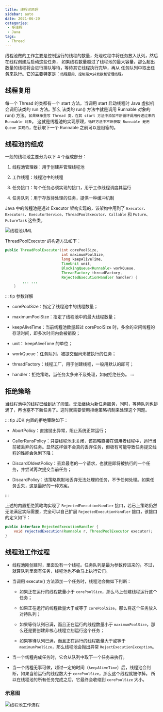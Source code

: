 ```yaml
---
title: 线程池原理
sidebar: auto
date: 2021-06-20
categories:
 - 多线程
 - Java
tags:
 - Thread
---
```


线程池做的工作主要是控制运行的线程的数量，处理过程中将任务放入队列，然后在线程创建后启动这些任务，
如果线程数量超过了线程池的最大容量，那么超出数量的线程将会进行排队等待，等待其它线程执行完毕，再从
任务队列中取出任务来执行。它的主要特定是：`线程服用、控制最大并发数和管理线程`。

## 线程复用

每一个 Thread 的类都有一个 start 方法。当调用 start 启动线程时 Java 虚拟机会调用该类的 run 方法。那么
该类的 run() 方法中就是调用 Runnable 对象的 run() 方法。`如果继承重写 Thread 类，在其 start 方法中添加不断循环调用传递过来的 Runnable 对象`。
这就是线程池的实现原理，`循环方法中不断获取 Runnable 是用 Queue 实现的`，在获取下一个 Runnable 之前可以是阻塞的。

## 线程池的组成

一般的线程池主要分为以下 4 个组成部分：

1. 线程池管理器：用于创建并管理线程池

2. 工作线程：线程池中的线程

3. 任务接口：每个任务必须实现的接口，用于工作线程调度其运行

4. 任务队列：用于存放待处理的任务，提供一种缓冲机制

Java 中的线程池是通过 Executor 架构实现的，该架构中用到了 `Executor`、`Executors`、`ExecutorService`、`ThreadPoolExecutor`、`Callable` 和 `Future`、`FutureTask` 这些类。

<img :src="$withBase('/img/java/thread/线程池UML.png')" alt="线程池UML">

ThreadPoolExecutor 的构造方法如下：
``` java
public ThreadPoolExecutor(int corePoolSize,
                          int maximumPoolSize,
                          long keepAliveTime,
                          TimeUnit unit,
                          BlockingQueue<Runnable> workQueue,
                          ThreadFactory threadFactory,
                          RejectedExecutionHandler handler) {
        ... ...
    }
```
::: tip 参数详解
* corePoolSize：指定了线程池中的线程数量；

* maximumPoolSize：指定了线程池中的最大线程数量；

* keepAliveTime：当前线程池数量超过 corePoolSize 时，多余的空闲线程的存活时间，即多次时间内会被销毁；

* unit： keepAliveTime 的单位；

* workQueue：任务队列，被提交但尚未被执行的任务；

* threadFactory：线程工厂，用于创建线程，一般用默认的即可；

* handler：拒绝策略，当任务太多来不及处理，如何拒绝任务。
:::

## 拒绝策略

当线程池中的线程已经到达了阈值，无法继续为新任务服务，同时，等待队列也排满了，再也塞不下新任务了。这时就需要使用拒绝策略机制来处理这个问题。

::: tip JDK 内置的拒绝策略如下：
* AbortPolicy：直接抛出异常，阻止系统正常运行；

* CallerRunsPolicy：只要线程池未关闭，该策略直接在调用者线程中，运行当前被丢弃的任务。显然这样做不会真的丢弃任务，但极有可能导致任务提交线程的性能会急剧下降；

* DiscardOldestPolicy：丢弃最老的一个请求，也就是即将被执行的一个任务，并尝试再次提交当前任务；

* DiscardPolicy：该策略默默地丢弃无法处理的任务，不予任何处理。如果任务丢失，这是最好的一种方案。

:::

上述的内置拒绝策略均实现了 `RejectedExecutionHandler` 接口，若已上策略仍然无法满足实际需要，完全可以自己扩展 `RejectedExecutionHandler` 接口，该接口的定义如下：

``` java
public interface RejectedExecutionHandler {
    void rejectedExecution(Runnable r, ThreadPoolExecutor executor);
}
```

## 线程池工作过程

* 线程池刚创建时，里面没有一个线程。任务队列是最为参数传进来的。不过，就算队列里面有任务，线程池也不会马上执行它们。

* 当调用 execute() 方法添加一个任务时，线程池会做如下判断：
  * 如果正在运行的线程数量小于 `corePoolSize`，那么马上创建线程运行这个任务；

  * 如果正在运行的线程数量大于或等于 `corePoolSize`，那么将这个任务放入对待队列；

  * 如果等待队列已满，而且正在运行的线程数量小于 `maximumPoolSize`，那么还是要创建非核心线程立刻运行这个任务；

  * 如果等待队列已满，而且正在运行的线程数量大于或等于 `maximumPoolSize`，那么线程池会抛出异常 `RejectExecutionException`。

* 当一个线程完成任务时，它会从队列中取下一个任务来执行。

* 当一个线程无事可做，超过一定的时间（`keepAliveTime`）后，线程池会判断，如果当前运行的线程数大于 `corePoolSize`，那么这个线程就被停掉。
所以在线程池的所有任务完成之后，它最终会收缩到 `corePoolSize` 大小。

### 示意图

<img :src="$withBase('/img/java/thread/线程池工作流程.png')" alt="线程池工作流程">
